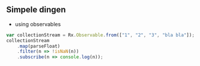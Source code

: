 ## Simpele dingen

* using observables

```js
var collectionStream = Rx.Observable.from(["1", "2", "3", "bla bla"]);
collectionStream
    .map(parseFloat)
    .filter(n => !isNaN(n))
    .subscribe(n => console.log(n));

```

